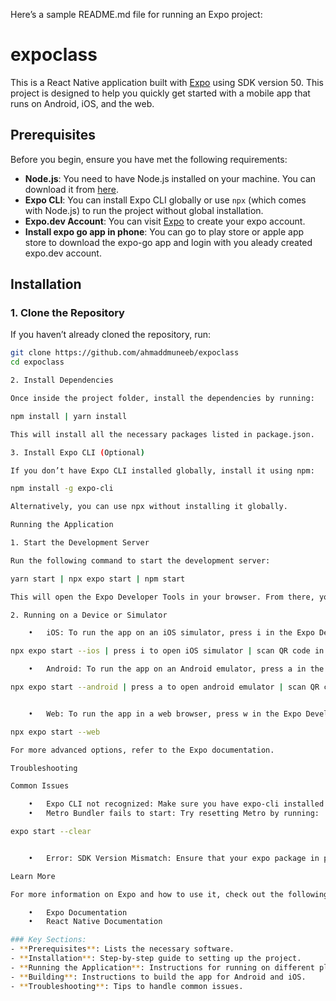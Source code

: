 Here’s a sample README.md file for running an Expo project:

# expoclass

This is a React Native application built with [Expo](https://expo.dev/) using SDK version 50. This project is designed to help you quickly get started with a mobile app that runs on Android, iOS, and the web.

## Prerequisites

Before you begin, ensure you have met the following requirements:

- **Node.js**: You need to have Node.js installed on your machine. You can download it from [here](https://nodejs.org/).
- **Expo CLI**: You can install Expo CLI globally or use `npx` (which comes with Node.js) to run the project without global installation.
- **Expo.dev Account**: You can visit [Expo](https://expo.dev/) to create your expo account.
- **Install expo go app in phone**: You can go to play store or apple app store to download the expo-go app and login with you aleady created expo.dev account.

## Installation

### 1. Clone the Repository

If you haven’t already cloned the repository, run:

```bash
git clone https://github.com/ahmaddmuneeb/expoclass
cd expoclass

2. Install Dependencies

Once inside the project folder, install the dependencies by running:

npm install | yarn install

This will install all the necessary packages listed in package.json.

3. Install Expo CLI (Optional)

If you don’t have Expo CLI installed globally, install it using npm:

npm install -g expo-cli

Alternatively, you can use npx without installing it globally.

Running the Application

1. Start the Development Server

Run the following command to start the development server:

yarn start | npx expo start | npm start

This will open the Expo Developer Tools in your browser. From there, you can run the app on your desired platform.

2. Running on a Device or Simulator

	•	iOS: To run the app on an iOS simulator, press i in the Expo Developer Tools or run:

npx expo start --ios | press i to open iOS simulator | scan QR code in expo app to run the code

	•	Android: To run the app on an Android emulator, press a in the Expo Developer Tools or run:

npx expo start --android | press a to open android emulator | scan QR code in expo app to run the code


	•	Web: To run the app in a web browser, press w in the Expo Developer Tools or run:

npx expo start --web

For more advanced options, refer to the Expo documentation.

Troubleshooting

Common Issues

	•	Expo CLI not recognized: Make sure you have expo-cli installed or use npx expo.
	•	Metro Bundler fails to start: Try resetting Metro by running:

expo start --clear


	•	Error: SDK Version Mismatch: Ensure that your expo package in package.json matches the required SDK version (e.g., SDK 50).

Learn More

For more information on Expo and how to use it, check out the following resources:

	•	Expo Documentation
	•	React Native Documentation

### Key Sections:
- **Prerequisites**: Lists the necessary software.
- **Installation**: Step-by-step guide to setting up the project.
- **Running the Application**: Instructions for running on different platforms.
- **Building**: Instructions to build the app for Android and iOS.
- **Troubleshooting**: Tips to handle common issues.